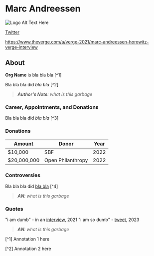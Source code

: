 # Marc Andreessen

![Logo Alt Text Here](https://upload.wikimedia.org/wikipedia/commons/thumb/9/9e/Picea_abies_shoot_with_buds%2C_Sogndal%2C_Norway.jpg/240px-Picea_abies_shoot_with_buds%2C_Sogndal%2C_Norway.jpg)

[Twitter]()

https://www.theverge.com/a/verge-2021/marc-andreessen-horowitz-verge-interview

## About

**Org Name** is bla bla bla [^1]

Bla bla bla did _bla bla_ [^2]

> ***Author's Note**: what is this garbage*


### Career, Appointments, and Donations

Bla bla bla did _bla bla_ [^3]


### Donations

| Amount        | Donor               | Year |
| ------------- | ------------------- | ---- |
| $10,000       | SBF                 | 2022 |
| $20,000,000   | Open Philanthropy   | 2022 |

### Controversies

Bla bla bla did [bla bla]() [^4]

> _**AN**: what is this garbage_

 
### Quotes

"i am dumb" - in an [interview](), 2021
"i am so dumb" - [tweet](), 2023

> _**AN**: what is this garbage_


[^1] Annotation 1 here

[^2] Annotation 2 here



